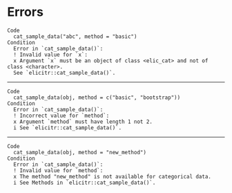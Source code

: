 # Errors

    Code
      cat_sample_data("abc", method = "basic")
    Condition
      Error in `cat_sample_data()`:
      ! Invalid value for `x`:
      x Argument `x` must be an object of class <elic_cat> and not of class <character>.
      See `elicitr::cat_sample_data()`.

---

    Code
      cat_sample_data(obj, method = c("basic", "bootstrap"))
    Condition
      Error in `cat_sample_data()`:
      ! Incorrect value for `method`:
      x Argument `method` must have length 1 not 2.
      i See `elicitr::cat_sample_data()`.

---

    Code
      cat_sample_data(obj, method = "new_method")
    Condition
      Error in `cat_sample_data()`:
      ! Invalid value for `method`:
      x The method "new_method" is not available for categorical data.
      i See Methods in `elicitr::cat_sample_data()`.

